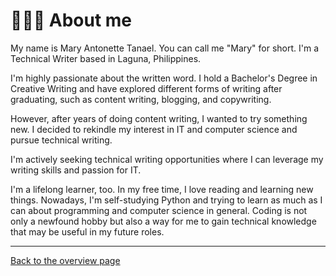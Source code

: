 # 👩🏻‍💻 About me

My name is Mary Antonette Tanael. You can call me "Mary" for short. I'm a Technical Writer based in Laguna, Philippines. 

I'm highly passionate about the written word. I hold a Bachelor's Degree in Creative Writing and have explored different forms of writing after graduating, such as content writing, blogging, and copywriting. 

However, after years of doing content writing, I wanted to try something new. I decided to rekindle my interest in IT and computer science and pursue technical writing.

I'm actively seeking technical writing opportunities where I can leverage my writing skills and passion for IT.

I'm a lifelong learner, too. In my free time, I love reading and learning new things. Nowadays, I'm self-studying Python and trying to learn as much as I can about programming and computer science in general. Coding is not only a newfound hobby but also a way for me to gain technical knowledge that may be useful in my future roles.

---
[Back to the overview page](README.md)
